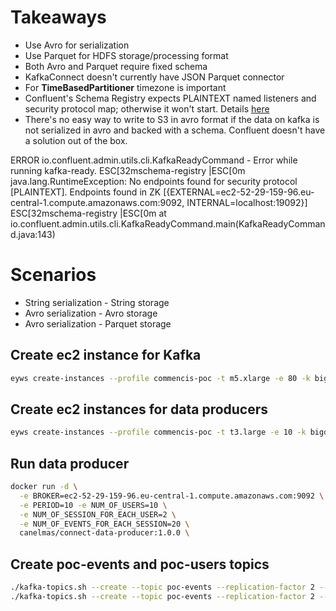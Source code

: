 # Takeaways

* Use Avro for serialization
* Use Parquet for HDFS storage/processing format
* Both Avro and Parquet require fixed schema
* KafkaConnect doesn't currently have JSON Parquet connector
* For **TimeBasedPartitioner** timezone is important
* Confluent's Schema Registry expects PLAINTEXT named listeners and security protocol map; otherwise it won't start. Details [here](https://github.com/confluentinc/schema-registry/issues/648)
* There's no easy way to write to S3 in avro format if the data on kafka is not serialized in avro and backed with a schema. Confluent doesn't have a solution out of the box.

ERROR io.confluent.admin.utils.cli.KafkaReadyCommand - Error while running kafka-ready.
ESC[32mschema-registry    |ESC[0m java.lang.RuntimeException: No endpoints found for security protocol [PLAINTEXT]. Endpoints found in ZK [{EXTERNAL=ec2-52-29-159-96.eu-central-1.compute.amazonaws.com:9092, INTERNAL=localhost:19092}]
ESC[32mschema-registry    |ESC[0m       at io.confluent.admin.utils.cli.KafkaReadyCommand.main(KafkaReadyCommand.java:143)

# Scenarios

* String serialization - String storage
* Avro serialization - Avro storage
* Avro serialization - Parquet storage


## Create ec2 instance for Kafka
```bash
eyws create-instances --profile commencis-poc -t m5.xlarge -e 80 -k bigdatapoc -c 1 --sec-group bigdatapoc
```
## Create ec2 instances for data producers
```bash
eyws create-instances --profile commencis-poc -t t3.large -e 10 -k bigdatapoc -c 2 --sec-group bigdatapoc --install-docker --name=data-producer --u ubuntu -i bigdatapoc.pem
```
## Run data producer
```bash
docker run -d \
  -e BROKER=ec2-52-29-159-96.eu-central-1.compute.amazonaws.com:9092 \
  -e PERIOD=10 -e NUM_OF_USERS=10 \
  -e NUM_OF_SESSION_FOR_EACH_USER=2 \
  -e NUM_OF_EVENTS_FOR_EACH_SESSION=20 \
  canelmas/connect-data-producer:1.0.0 \
```
## Create poc-events and poc-users topics
```bash
./kafka-topics.sh --create --topic poc-events --replication-factor 2 --partitions 2 --zookeeper zookeeper:2181
./kafka-topics.sh --create --topic poc-events --replication-factor 2 --partitions 2 --zookeeper zookeeper:2181
```
